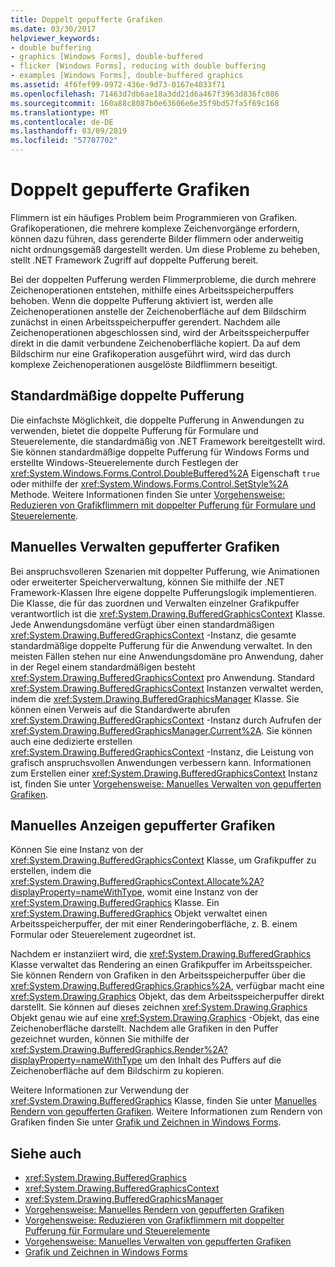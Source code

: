 ```yaml
---
title: Doppelt gepufferte Grafiken
ms.date: 03/30/2017
helpviewer_keywords:
- double buffering
- graphics [Windows Forms], double-buffered
- flicker [Windows Forms], reducing with double buffering
- examples [Windows Forms], double-buffered graphics
ms.assetid: 4f6fef99-0972-436e-9d73-0167e4033f71
ms.openlocfilehash: 71463d7db6ae18a3dd21d6a467f3963d836fc086
ms.sourcegitcommit: 160a88c8087b0e63606e6e35f9bd57fa5f69c168
ms.translationtype: MT
ms.contentlocale: de-DE
ms.lasthandoff: 03/09/2019
ms.locfileid: "57707702"
---
```

# <a name="double-buffered-graphics"></a>Doppelt gepufferte Grafiken
Flimmern ist ein häufiges Problem beim Programmieren von Grafiken. Grafikoperationen, die mehrere komplexe Zeichenvorgänge erfordern, können dazu führen, dass gerenderte Bilder flimmern oder anderweitig nicht ordnungsgemäß dargestellt werden. Um diese Probleme zu beheben, stellt .NET Framework Zugriff auf doppelte Pufferung bereit.  
  
 Bei der doppelten Pufferung werden Flimmerprobleme, die durch mehrere Zeichenoperationen entstehen, mithilfe eines Arbeitsspeicherpuffers behoben. Wenn die doppelte Pufferung aktiviert ist, werden alle Zeichenoperationen anstelle der Zeichenoberfläche auf dem Bildschirm zunächst in einen Arbeitsspeicherpuffer gerendert. Nachdem alle Zeichenoperationen abgeschlossen sind, wird der Arbeitsspeicherpuffer direkt in die damit verbundene Zeichenoberfläche kopiert. Da auf dem Bildschirm nur eine Grafikoperation ausgeführt wird, wird das durch komplexe Zeichenoperationen ausgelöste Bildflimmern beseitigt.  
  
## <a name="default-double-buffering"></a>Standardmäßige doppelte Pufferung  
 Die einfachste Möglichkeit, die doppelte Pufferung in Anwendungen zu verwenden, bietet die doppelte Pufferung für Formulare und Steuerelemente, die standardmäßig von .NET Framework bereitgestellt wird. Sie können standardmäßige doppelte Pufferung für Windows Forms und erstellte Windows-Steuerelemente durch Festlegen der <xref:System.Windows.Forms.Control.DoubleBuffered%2A> Eigenschaft `true` oder mithilfe der <xref:System.Windows.Forms.Control.SetStyle%2A> Methode. Weitere Informationen finden Sie unter [Vorgehensweise: Reduzieren von Grafikflimmern mit doppelter Pufferung für Formulare und Steuerelemente](how-to-reduce-graphics-flicker-with-double-buffering-for-forms-and-controls.md).  
  
## <a name="manually-managing-buffered-graphics"></a>Manuelles Verwalten gepufferter Grafiken  
 Bei anspruchsvolleren Szenarien mit doppelter Pufferung, wie Animationen oder erweiterter Speicherverwaltung, können Sie mithilfe der .NET Framework-Klassen Ihre eigene doppelte Pufferungslogik implementieren. Die Klasse, die für das zuordnen und Verwalten einzelner Grafikpuffer verantwortlich ist die <xref:System.Drawing.BufferedGraphicsContext> Klasse. Jede Anwendungsdomäne verfügt über einen standardmäßigen <xref:System.Drawing.BufferedGraphicsContext> -Instanz, die gesamte standardmäßige doppelte Pufferung für die Anwendung verwaltet. In den meisten Fällen stehen nur eine Anwendungsdomäne pro Anwendung, daher in der Regel einem standardmäßigen besteht <xref:System.Drawing.BufferedGraphicsContext> pro Anwendung. Standard <xref:System.Drawing.BufferedGraphicsContext> Instanzen verwaltet werden, indem die <xref:System.Drawing.BufferedGraphicsManager> Klasse. Sie können einen Verweis auf die Standardwerte abrufen <xref:System.Drawing.BufferedGraphicsContext> -Instanz durch Aufrufen der <xref:System.Drawing.BufferedGraphicsManager.Current%2A>. Sie können auch eine dedizierte erstellen <xref:System.Drawing.BufferedGraphicsContext> -Instanz, die Leistung von grafisch anspruchsvollen Anwendungen verbessern kann. Informationen zum Erstellen einer <xref:System.Drawing.BufferedGraphicsContext> Instanz ist, finden Sie unter [Vorgehensweise: Manuelles Verwalten von gepufferten Grafiken](how-to-manually-manage-buffered-graphics.md).  
  
## <a name="manually-displaying-buffered-graphics"></a>Manuelles Anzeigen gepufferter Grafiken  
 Können Sie eine Instanz von der <xref:System.Drawing.BufferedGraphicsContext> Klasse, um Grafikpuffer zu erstellen, indem die <xref:System.Drawing.BufferedGraphicsContext.Allocate%2A?displayProperty=nameWithType>, womit eine Instanz von der <xref:System.Drawing.BufferedGraphics> Klasse. Ein <xref:System.Drawing.BufferedGraphics> Objekt verwaltet einen Arbeitsspeicherpuffer, der mit einer Renderingoberfläche, z. B. einem Formular oder Steuerelement zugeordnet ist.  
  
 Nachdem er instanziiert wird, die <xref:System.Drawing.BufferedGraphics> Klasse verwaltet das Rendering an einen Grafikpuffer im Arbeitsspeicher. Sie können Rendern von Grafiken in den Arbeitsspeicherpuffer über die <xref:System.Drawing.BufferedGraphics.Graphics%2A>, verfügbar macht eine <xref:System.Drawing.Graphics> Objekt, das dem Arbeitsspeicherpuffer direkt darstellt. Sie können auf dieses zeichnen <xref:System.Drawing.Graphics> Objekt genau wie auf eine <xref:System.Drawing.Graphics> -Objekt, das eine Zeichenoberfläche darstellt. Nachdem alle Grafiken in den Puffer gezeichnet wurden, können Sie mithilfe der <xref:System.Drawing.BufferedGraphics.Render%2A?displayProperty=nameWithType> um den Inhalt des Puffers auf die Zeichenoberfläche auf dem Bildschirm zu kopieren.  
  
 Weitere Informationen zur Verwendung der <xref:System.Drawing.BufferedGraphics> Klasse, finden Sie unter [Manuelles Rendern von gepufferten Grafiken](how-to-manually-render-buffered-graphics.md). Weitere Informationen zum Rendern von Grafiken finden Sie unter [Grafik und Zeichnen in Windows Forms](graphics-and-drawing-in-windows-forms.md).  
  
## <a name="see-also"></a>Siehe auch
- <xref:System.Drawing.BufferedGraphics>
- <xref:System.Drawing.BufferedGraphicsContext>
- <xref:System.Drawing.BufferedGraphicsManager>
- [Vorgehensweise: Manuelles Rendern von gepufferten Grafiken](how-to-manually-render-buffered-graphics.md)
- [Vorgehensweise: Reduzieren von Grafikflimmern mit doppelter Pufferung für Formulare und Steuerelemente](how-to-reduce-graphics-flicker-with-double-buffering-for-forms-and-controls.md)
- [Vorgehensweise: Manuelles Verwalten von gepufferten Grafiken](how-to-manually-manage-buffered-graphics.md)
- [Grafik und Zeichnen in Windows Forms](graphics-and-drawing-in-windows-forms.md)
